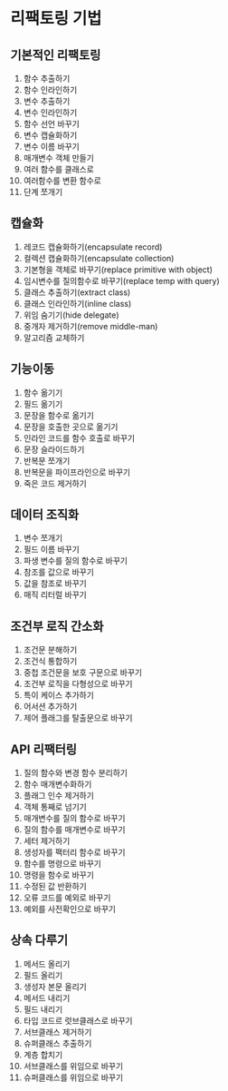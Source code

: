 # 리팩토링 기법

## 기본적인 리팩토링
1. 함수 추출하기
2. 함수 인라인하기
3. 변수 추출하기
4. 변수 인라인하기
5. 함수 선언 바꾸기
6. 변수 캡슐화하기
7. 변수 이름 바꾸기
8. 매개변수 객체 만들기
9. 여러 함수를 클래스로
10. 여러함수를 변환 함수로
11. 단계 쪼개기

## 캡슐화
1. 레코드 캡슐화하기(encapsulate record)
2. 컬렉션 캡슐화하기(encapsulate collection)
3. 기본형을 객체로 바꾸기(replace primitive with object)
4. 임시변수를 질의함수로 바꾸기(replace temp with query)
5. 클래스 추출하기(extract class)
6. 클래스 인라인하기(inline class)
7. 위임 숨기기(hide delegate)
8. 중개자 제거하기(remove middle-man)
9. 알고리즘 교체하기

## 기능이동
1. 함수 옮기기
2. 필드 옮기기
3. 문장을 함수로 옮기기
4. 문장을 호출한 곳으로 옮기기
5. 인라인 코드를 함수 호출로 바꾸기
6. 문장 슬라이드하기
7. 반복문 쪼개기
8. 반복문을 파이프라인으로 바꾸기
9. 죽은 코드 제거하기

## 데이터 조직화
1. 변수 쪼개기
2. 필드 이름 바꾸기
3. 파생 변수를 질의 함수로 바꾸기
4. 참조를 값으로 바꾸기
5. 값을 참조로 바꾸기
6. 매직 리터럴 바꾸기

## 조건부 로직 간소화
1. 조건문 분해하기
2. 조건식 통합하기
3. 중첩 조건문을 보호 구문으로 바꾸기
4. 조건부 로직을 다형성으로 바꾸기
5. 특이 케이스 추가하기
6. 어서션 추가하기
7. 제어 플래그를 탈출문으로 바꾸기

## API 리팩터링
1. 질의 함수와 변경 함수 분리하기
2. 함수 매개변수화하기
3. 플래그 인수 제거하기
4. 객체 통째로 넘기기
5. 매개변수를 질의 함수로 바꾸기
6. 질의 함수를 매개변수로 바꾸기
7. 세터 제거하기
8. 생성자를 팩터리 함수로 바꾸기
9. 함수를 명령으로 바꾸기
10. 명령을 함수로 바꾸기
11. 수정된 값 반환하기
12. 오류 코드를 예외로 바꾸기
13. 예외를 사전확인으로 바꾸기

## 상속 다루기
1. 메서드 올리기
2. 필드 올리기
3. 생성자 본문 올리기
4. 메서드 내리기
5. 필드 내리기
6. 타입 코드르 럿브클래스로 바꾸기
7. 서브클래스 제거하기
8. 슈퍼클래스 추출하기
9. 계층 합치기
10. 서브클래스를 위임으로 바꾸기
11. 슈퍼클래스를 위임으로 바꾸기




